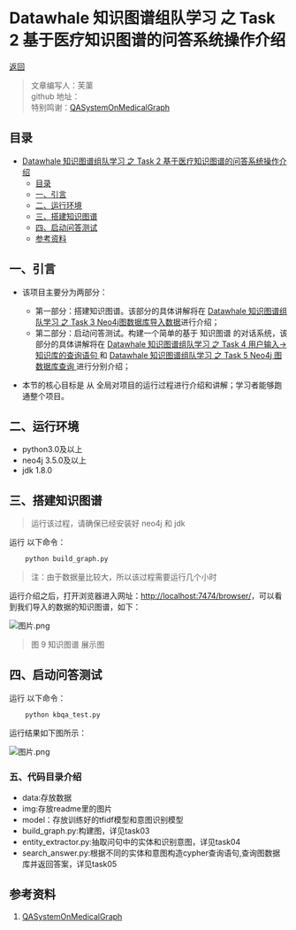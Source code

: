 # Datawhale 知识图谱组队学习 之 Task 2 基于医疗知识图谱的问答系统操作介绍

[返回](./index.md)

> 文章编写人：芙蕖<br/>
> github 地址：<br/>
> 特别鸣谢：[QASystemOnMedicalGraph](https://github.com/zhihao-chen/QASystemOnMedicalGraph)

## 目录

- [Datawhale 知识图谱组队学习 之 Task 2 基于医疗知识图谱的问答系统操作介绍](#datawhale-知识图谱组队学习-之-task-2-基于医疗知识图谱的问答系统操作介绍)
  - [目录](#目录)
  - [一、引言](#一引言)
  - [二、运行环境](#二运行环境)
  - [三、搭建知识图谱](#三搭建知识图谱)
  - [四、启动问答测试](#四启动问答测试)
  - [参考资料](#参考资料)

## 一、引言

- 该项目主要分为两部分：
  - 第一部分：搭建知识图谱。该部分的具体讲解将在 [ Datawhale 知识图谱组队学习 之 Task 3 Neo4j图数据库导入数据](task03.md)进行介绍；
  - 第二部分：启动问答测试。构建一个简单的基于 知识图谱 的对话系统，该部分的具体讲解将在 [Datawhale 知识图谱组队学习 之 Task 4 用户输入->知识库的查询语句 ](task04.md) 和 [Datawhale 知识图谱组队学习 之 Task 5 Neo4j 图数据库查询 ](task05.md) 进行分别介绍；

- 本节的核心目标是 从 全局对项目的运行过程进行介绍和讲解；学习者能够跑通整个项目。

## 二、运行环境

- python3.0及以上
- neo4j 3.5.0及以上
- jdk 1.8.0

## 三、搭建知识图谱

> 运行该过程，请确保已经安装好 neo4j 和 jdk

运行 以下命令：

```s
    python build_graph.py 
```

> 注：由于数据量比较大，所以该过程需要运行几个小时 

运行介绍之后，打开浏览器进入网址：[http://localhost:7474/browser/](http://localhost:7474/browser/)，可以看到我们导入的数据的知识图谱，如下：

![图片.png](assets/展示图.jpg)
> 图 9 知识图谱 展示图

## 四、启动问答测试

运行 以下命令：

```s
    python kbqa_test.py
```

运行结果如下图所示：

![图片.png](assets/20201228191301.png)

### 五、代码目录介绍
- data:存放数据
- img:存放readme里的图片
- model：存放训练好的tfidf模型和意图识别模型
- build_graph.py:构建图，详见task03
- entity_extractor.py:抽取问句中的实体和识别意图，详见task04
- search_answer.py:根据不同的实体和意图构造cypher查询语句,查询图数据库并返回答案，详见task05

## 参考资料 

1. [QASystemOnMedicalGraph](https://github.com/zhihao-chen/QASystemOnMedicalGraph)
